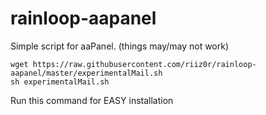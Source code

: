 # rainloop-aapanel
Simple script for aaPanel. (things may/may not work)

`wget https://raw.githubusercontent.com/riiz0r/rainloop-aapanel/master/experimentalMail.sh`</br>
`sh experimentalMail.sh`

Run this command for EASY installation
